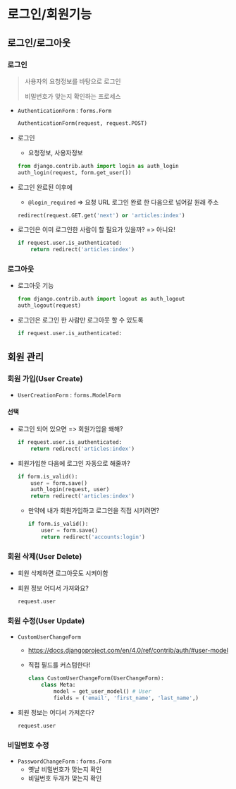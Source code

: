 # 로그인/회원기능

## 로그인/로그아웃

### 로그인

> 사용자의 요청정보를 바탕으로 로그인
>
> 비밀번호가 맞는지 확인하는 프로세스

* `AuthenticationForm` : `forms.Form`

  ```python
  AuthenticationForm(request, request.POST)
  ```

* 로그인

  * 요청정보, 사용자정보

  ```python
  from django.contrib.auth import login as auth_login
  auth_login(request, form.get_user())
  ```

* 로그인 완료된 이후에 

  * `@login_required` => 요청 URL 로그인 완료 한 다음으로 넘어갈 원래 주소

  ```python
  redirect(request.GET.get('next') or 'articles:index')
  ```

* 로그인은 이미 로그인한 사람이 할 필요가 있을까? => 아니요!

  ```python
  if request.user.is_authenticated:
      return redirect('articles:index')
  ```

### 로그아웃

* 로그아웃 기능

  ```python
  from django.contrib.auth import logout as auth_logout
  auth_logout(request)
  ```

* 로그인은 로그인 한 사람만 로그아웃 할 수 있도록

  ```python
  if request.user.is_authenticated:
  ```

## 회원 관리

### 회원 가입(User Create)

* `UserCreationForm` : `forms.ModelForm`

#### 선택

* 로그인 되어 있으면 => 회원가입을 왜해?

  ```python
  if request.user.is_authenticated:
      return redirect('articles:index')
  
  ```

* 회원가입한 다음에 로그인 자동으로 해줄까?

  ```python
  if form.is_valid():
      user = form.save()
      auth_login(request, user)
      return redirect('articles:index')
  ```

  * 만약에 내가 회원가입하고 로그인을 직접 시키려면?

    ```python
    if form.is_valid():
        user = form.save()
        return redirect('accounts:login')
    ```

### 회원 삭제(User Delete)

* 회원 삭제하면 로그아웃도 시켜야함

* 회원 정보 어디서 가져와요?

  ```python
  request.user
  ```

### 회원 수정(User Update)

* `CustomUserChangeForm`

  * https://docs.djangoproject.com/en/4.0/ref/contrib/auth/#user-model

  * 직접 필드를 커스텀한다!

    ```python
    class CustomUserChangeForm(UserChangeForm):
        class Meta:
            model = get_user_model() # User
            fields = ('email', 'first_name', 'last_name',)
    ```

* 회원 정보는 어디서 가져온다?

  ```python
  request.user
  ```

### 비밀번호 수정

* `PasswordChangeForm` : `forms.Form`
  * 옛날 비밀번호가 맞는지 확인
  * 비밀번호 두개가 맞는지 확인